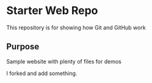 # Starter Web Repo

This repository is for showing how Git and GitHub work

## Purpose

Sample website with plenty of files for demos

I forked and add something.
